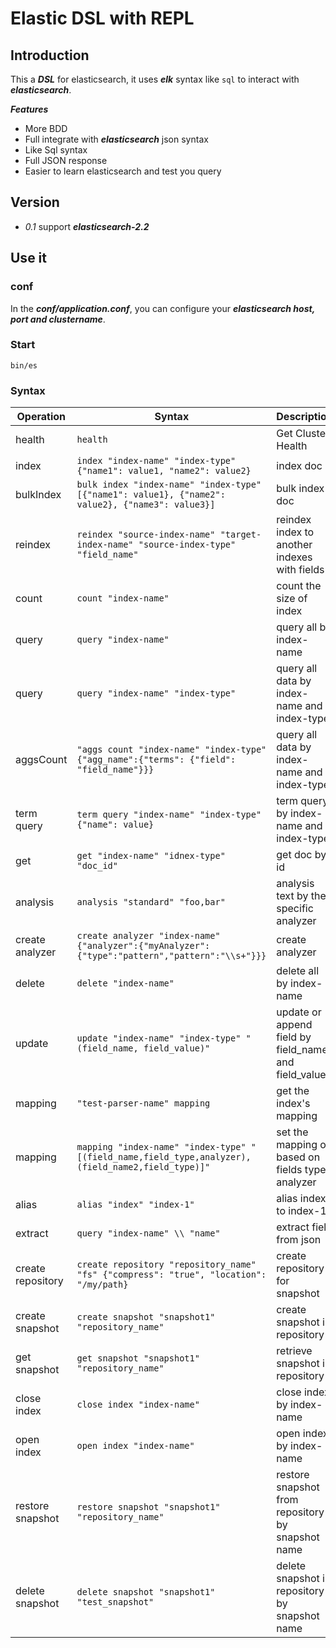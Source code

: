 # Elastic DSL with REPL

## Introduction
This a ***DSL*** for elasticsearch, it uses ***elk*** syntax like `sql` to interact with ***elasticsearch***. 

***Features***

- More BDD
- Full integrate with ***elasticsearch*** json syntax
- Like Sql syntax
- Full JSON response
- Easier to learn elasticsearch and test you query

## Version

- *0.1* support ***elasticsearch-2.2***

## Use it

### conf

In the ***conf/application.conf***, you can configure your ***elasticsearch host, port and clustername***.

### Start

```
bin/es
```

### Syntax


| Operation                                 | Syntax | Description |
|-------------------------------------------|----------------|----------|
| health             | `health` | Get Cluster Health |
| index             | `index "index-name" "index-type" {"name1": value1, "name2": value2} ` | index doc |
| bulkIndex             | `bulk index "index-name" "index-type" [{"name1": value1}, {"name2": value2}, {"name3": value3}] ` | bulk index doc |
| reindex | `reindex "source-index-name" "target-index-name" "source-index-type" "field_name"` | reindex index to another indexes with fields |
| count             | `count "index-name" ` | count the size of index |
| query | `query "index-name"` | query all by index-name |
| query | `query "index-name" "index-type" ` | query all data by index-name  and index-type|
| aggsCount | `"aggs count "index-name" "index-type" {"agg_name":{"terms": {"field": "field_name"}}}` | query all data by index-name  and index-type|
| term query | `term query "index-name" "index-type" {"name": value}` | term query by index-name  and index-type|
| get | `get "index-name" "idnex-type" "doc_id"` | get doc by id |
| analysis | `analysis "standard" "foo,bar"` | analysis text by the specific analyzer |
| create analyzer | `create analyzer "index-name" {"analyzer":{"myAnalyzer":{"type":"pattern","pattern":"\\s+"}}}` | create analyzer |
| delete | `delete "index-name"` | delete all by index-name |
| update | `update "index-name" "index-type" "(field_name, field_value)"` | update or append field by field_name and field_value |
| mapping | `"test-parser-name" mapping` | get the index's mapping |
| mapping | `mapping "index-name" "index-type" "[(field_name,field_type,analyzer),(field_name2,field_type)]"` | set the mapping of based on fields type analyzer |
| alias | `alias "index" "index-1"` | alias index to index-1|
| extract | `query "index-name" \\ "name"`| extract field from json |
| create repository | `create repository "repository_name" "fs" {"compress": "true", "location": "/my/path} `| create repository for snapshot|
| create snapshot | `create snapshot "snapshot1" "repository_name"`| create snapshot in repository|
| get snapshot | `get snapshot "snapshot1" "repository_name"`| retrieve snapshot in repository|
| close index | `close index "index-name"`| close index by index-name|
| open index | `open index "index-name"`| open index by index-name|
| restore snapshot | `restore snapshot "snapshot1" "repository_name"`| restore snapshot from repository by snapshot name|
| delete snapshot | `delete snapshot "snapshot1" "test_snapshot"`| delete snapshot in repository by snapshot name |

